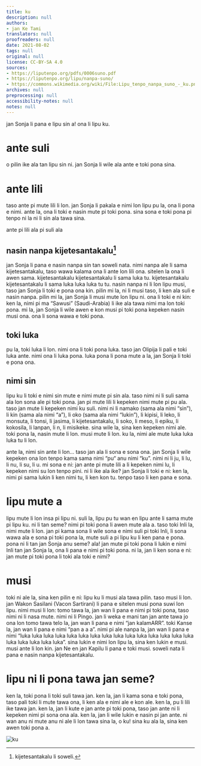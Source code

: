 ```yaml
---
title: ku
description: null
authors:
- jan Ke Tami
translators: null
proofreaders: null
date: 2021-08-02
tags: null
original: null
license: CC-BY-SA 4.0
sources:
- https://liputenpo.org/pdfs/0006suno.pdf
- https://liputenpo.org/lipu/nanpa-suno/
- https://commons.wikimedia.org/wiki/File:Lipu_tenpo_nanpa_suno_-_ku.png
archives: null
preprocessing: null
accessibility-notes: null
notes: null
---
```


jan Sonja li pana e lipu sin a! ona li lipu ku.

# ante suli

o pilin ike ala tan lipu sin ni. jan Sonja li wile ala ante e toki pona sina.

# ante lili

taso ante pi mute lili li lon. jan Sonja li pakala e nimi lon lipu pu la, ona li pona e nimi. ante la, ona li toki e nasin mute pi toki pona. sina sona e toki pona pi tenpo ni la ni li sin ala tawa sina.

ante pi lili ala pi suli ala

## nasin nanpa kijetesantakalu[^1]

jan Sonja li pana e nasin nanpa sin tan soweli nata. nimi nanpa ale li sama kijetesantakalu, taso wawa kalama ona li ante lon lili ona. sitelen la ona li awen sama. kijetesantakalu kijetesantakalu li sama luka tu. kijetesantakalu kijetesantakalu li sama luka luka luka tu tu. nasin nanpa ni li lon lipu musi, taso jan Sonja li toki e pona ona kin. pilin mi la, ni li musi taso, li ken ala suli e nasin nanpa. pilin mi la, jan Sonja li musi mute lon lipu ni. ona li toki e ni kin: ken la, nimi pi ma “Sawusi” (Saudi-Arabia) li ike ala tawa nimi ma lon toki pona. mi la, jan Sonja li wile awen e kon musi pi toki pona kepeken nasin musi ona. ona li sona wawa e toki pona.

[^1]: kijetesantakalu li soweli.

## toki luka

pu la, toki luka li lon. nimi ona li toki pona luka. taso jan Olipija li pali e toki luka ante. nimi ona li luka pona. luka pona li pona mute a la, jan Sonja li toki e pona ona.

## nimi sin

lipu ku li toki e nimi sin mute e nimi mute pi sin ala. taso nimi ni li suli sama ala lon sona ale pi toki pona. jan pi mute lili li kepeken nimi mute pi pu ala. taso jan mute li kepeken nimi ku suli. nimi ni li namako (sama ala nimi “sin”), li kin (sama ala nimi “a”), li oko (sama ala nimi “lukin”), li kipisi, li leko, li monsuta, li tonsi, li jasima, li kijetesantakalu, li soko, li meso, li epiku, li kokosila, li lanpan, li n, li misikeke. sina wile la, sina ken kepeken nimi ale. toki pona la, nasin mute li lon. musi mute li lon. ku la, nimi ale mute luka luka luka tu li lon.

ante la, nimi sin ante li lon… taso jan ala li sona e sona ona. jan Sonja li wile kepeken ona lon tenpo kama sama nimi “pu“ anu nimi “ku”. nimi ni li ju, li lu, li nu, li su, li u. mi sona e ni: jan ante pi mute lili a li kepeken nimi lu, li kepeken nimi su lon tenpo pini. ni li ike ala ike? jan Sonja li toki e ni: ken la, nimi pi sama lukin li ken nimi tu, li ken kon tu. tenpo taso li ken pana e sona.

# lipu mute a

lipu mute li lon insa pi lipu ni. suli la, lipu pu tu wan en lipu ante li sama mute pi lipu ku. ni li tan seme? nimi pi toki pona li awen mute ala a. taso toki Inli la, nimi mute li lon. jan pi kama sona li wile sona e nimi suli pi toki Inli, li sona wawa ala e sona pi toki pona la, mute suli a pi lipu ku li ken pana e pona. pona ni li tan jan Sonja anu seme? ala! jan mute pi toki pona li lukin e nimi Inli tan jan Sonja la, ona li pana e nimi pi toki pona. ni la, jan li ken sona e ni: jan mute pi toki pona li toki ala toki e nimi?

# musi

toki ni ale la, sina ken pilin e ni: lipu ku li musi ala tawa pilin. taso musi li lon. jan Wakon Sasilani (Vacon Sartirani) li pana e sitelen musi pona suwi lon lipu. nimi musi li lon: tomo tawa la, jan wan li pana e nimi pi toki pona, taso nimi ni li nasa mute. nimi ni li Pingo. jan li weka e mani tan jan ante tawa jo ona lon tomo tawa telo la, jan wan li pana e nimi “jan kalamARR”. toki Kanse la, jan wan li pana e nimi “pan a a a”. nimi pi ale nanpa la, jan wan li pana e nimi “luka luka luka luka luka luka luka luka luka luka luka luka luka luka luka luka luka luka luka luka”. sina lukin e nimi lon lipu la, sina ken lukin e musi. musi ante li lon kin. jan Ne en jan Kapilu li pana e toki musi. soweli nata li pana e nasin nanpa kijetesantakalu.

# lipu ni li pona tawa jan seme?

ken la, toki pona li toki suli tawa jan. ken la, jan li kama sona e toki pona, taso pali toki li mute tawa ona, li ken ala e nimi ale e kon ale. ken la, pu li lili ike tawa jan. ken la, jan li kute e jan ante pi toki pona, taso jan ante ni li kepeken nimi pi sona ona ala. ken la, jan li wile lukin e nasin pi jan ante. ni wan anu ni mute anu ni ale li lon tawa sina la, o ku! sina ku ala la, sina ken awen toki pona a.

![ku](https://upload.wikimedia.org/wikipedia/commons/7/71/Lipu_tenpo_nanpa_suno_-_ku.png)